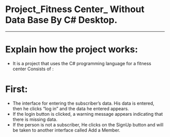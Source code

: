# Project_Fitness Center_ Without Data Base By C# Desktop.
__________________________________________________________

# Explain how the project works:

* It is a project that uses the C# programming language for a fitness center
Consists of :
# First:
- The interface for entering the subscriber’s data. His data is entered, then he clicks “log in” and the data he entered appears.
-  If the login button is clicked, a warning message appears indicating that there is missing data.
- If the person is not a subscriber, He clicks on the SignUp button and will be taken to another interface called Add a Member.


